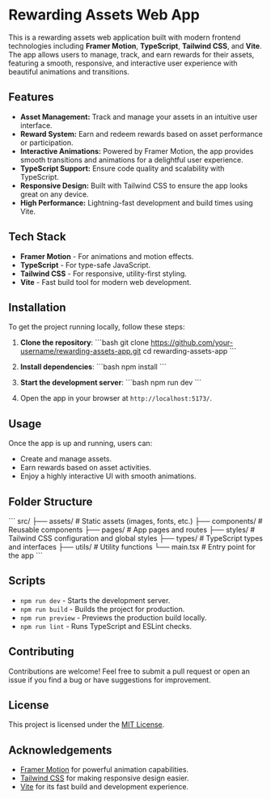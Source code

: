 
# Rewarding Assets Web App

This is a rewarding assets web application built with modern frontend technologies including **Framer Motion**, **TypeScript**, **Tailwind CSS**, and **Vite**. The app allows users to manage, track, and earn rewards for their assets, featuring a smooth, responsive, and interactive user experience with beautiful animations and transitions.

## Features

- **Asset Management:** Track and manage your assets in an intuitive user interface.
- **Reward System:** Earn and redeem rewards based on asset performance or participation.
- **Interactive Animations:** Powered by Framer Motion, the app provides smooth transitions and animations for a delightful user experience.
- **TypeScript Support:** Ensure code quality and scalability with TypeScript.
- **Responsive Design:** Built with Tailwind CSS to ensure the app looks great on any device.
- **High Performance:** Lightning-fast development and build times using Vite.

## Tech Stack

- **Framer Motion** - For animations and motion effects.
- **TypeScript** - For type-safe JavaScript.
- **Tailwind CSS** - For responsive, utility-first styling.
- **Vite** - Fast build tool for modern web development.

## Installation

To get the project running locally, follow these steps:

1. **Clone the repository**:
   \`\`\`bash
   git clone https://github.com/your-username/rewarding-assets-app.git
   cd rewarding-assets-app
   \`\`\`

2. **Install dependencies**:
   \`\`\`bash
   npm install
   \`\`\`

3. **Start the development server**:
   \`\`\`bash
   npm run dev
   \`\`\`

4. Open the app in your browser at `http://localhost:5173/`.

## Usage

Once the app is up and running, users can:

- Create and manage assets.
- Earn rewards based on asset activities.
- Enjoy a highly interactive UI with smooth animations.

## Folder Structure

\`\`\`
src/
 ├── assets/          # Static assets (images, fonts, etc.)
 ├── components/      # Reusable components
 ├── pages/           # App pages and routes
 ├── styles/          # Tailwind CSS configuration and global styles
 ├── types/           # TypeScript types and interfaces
 ├── utils/           # Utility functions
 └── main.tsx         # Entry point for the app
\`\`\`

## Scripts

- `npm run dev` - Starts the development server.
- `npm run build` - Builds the project for production.
- `npm run preview` - Previews the production build locally.
- `npm run lint` - Runs TypeScript and ESLint checks.

## Contributing

Contributions are welcome! Feel free to submit a pull request or open an issue if you find a bug or have suggestions for improvement.

## License

This project is licensed under the [MIT License](LICENSE).

## Acknowledgements

- [Framer Motion](https://www.framer.com/motion/) for powerful animation capabilities.
- [Tailwind CSS](https://tailwindcss.com/) for making responsive design easier.
- [Vite](https://vitejs.dev/) for its fast build and development experience.
